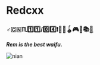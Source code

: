 # Redcxx
### :male_sign::cn::scorpius::one::one:/:zero::four::exclamation::underage::ping_pong::yo_yo::video_game::musical_note::books:[:email:](mailto:weilue.luo@student.manchester.ac.uk)



***Rem is the best waifu.***

![nian](images/79744291_p0.jpg)